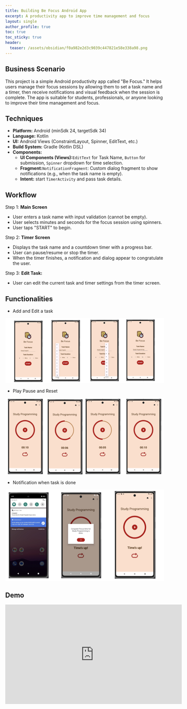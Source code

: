 ```yaml
---
title: Building Be Focus Android App
excerpt: A productivity app to improve time management and focus
layout: single
author_profile: true
toc: true
toc_sticky: true
header:
  teaser: /assets/obsidian/f0a982e2d3c9039c447821e58e338a98.png
---
```

## Business Scenario

This project is a simple Android productivity app called "Be Focus." It helps users manage their focus sessions by allowing them to set a task name and a timer, then receive notifications and visual feedback when the session is complete. The app is suitable for students, professionals, or anyone looking to improve their time management and focus.

## Techniques

- **Platform:** Android (minSdk 24, targetSdk 34)
- **Language:** Kotlin
- **UI:** Android Views (ConstraintLayout, Spinner, EditText, etc.)
- **Build System:** Gradle (Kotlin DSL)
- **Components:**
	- **UI Components (Views):**`EditText` for Task Name, `Button` for submission, `Spinner` dropdown for time selection.
	- **Fragment:**`NotificationFragment`: Custom dialog fragment to show notifications (e.g., when the task name is empty).
	- **Intent:** start `TimerActivity` and pass task details.

## Workflow

Step 1: **Main Screen**
- User enters a task name with input validation (cannot be empty).
- User selects minutes and seconds for the focus session using spinners.
- User taps "START" to begin.

Step 2: **Timer Screen**
- Displays the task name and a countdown timer with a progress bar.
- User can pause/resume or stop the timer.
- When the timer finishes, a notification and dialog appear to congratulate the user.

Step 3: **Edit Task:**
- User can edit the current task and timer settings from the timer screen.

## Functionalities

- Add and Edit a task
<img src="/assets/obsidian/5076502f9c201fb006138ef3f5e7f49a.png" />

- Play Pause and Reset
<img src="/assets/obsidian/9e74a0fbf9b8e68fa8f0ed0f0196e5b8.png" />

- Notification when task is done
<img src="/assets/obsidian/f0a982e2d3c9039c447821e58e338a98.png" />

## Demo

<iframe width="560" height="315" src="https://www.youtube.com/embed/KY_hJifiUkg?si=2HYWo9HbTd7jlfci" title="YouTube video player" frameborder="0" allow="accelerometer; autoplay; clipboard-write; encrypted-media; gyroscope; picture-in-picture; web-share" referrerpolicy="strict-origin-when-cross-origin" allowfullscreen></iframe>

